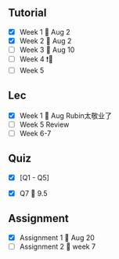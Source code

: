 ## Tutorial
- [x]  Week 1 🚮 Aug 2
- [x] Week 2 🚮 Aug 2
- [ ] Week 3 🚮 Aug 10
- [ ] Week 4 ❗️🚮
- [ ] Week 5
## Lec
- [x] Week 1 🚮 Aug  Rubin太敬业了
- [ ] Week 5 Review
- [ ] Week 6-7
## Quiz
- [x] \[Q1 - Q5\]
- [x] Q7 🚮 9.5


## Assignment
- [x] Assignment 1 🚮 Aug 20
- [ ] Assignment 2 🚮  week 7